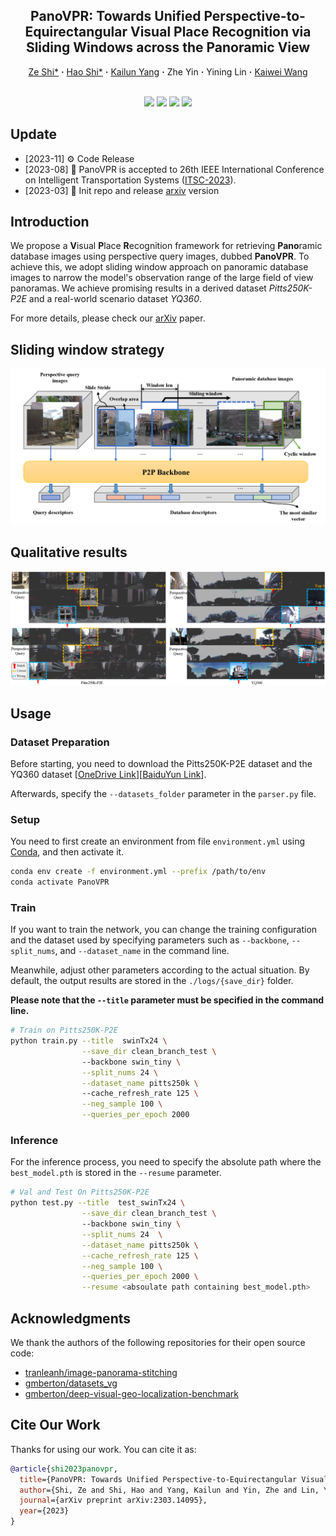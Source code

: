<div align="center"> 

## PanoVPR: Towards Unified Perspective-to-Equirectangular Visual Place Recognition via Sliding Windows across the Panoramic View

</div>

<p align="center">
  <a href="https://www.researchgate.net/profile/Ze-Shi-3" target="_blank">Ze&nbsp;Shi*</a> <b>&middot;</b>
  <a href="https://www.researchgate.net/profile/Shi-Hao-10" target="_blank">Hao&nbsp;Shi*</a> <b>&middot;</b>
  <a href="https://www.researchgate.net/profile/Kailun-Yang" target="_blank">Kailun&nbsp;Yang</a> <b>&middot;</b>
  Zhe&nbsp;Yin</a> <b>&middot;</b>
  Yining&nbsp;Lin</a> <b>&middot;</b>
  <a href="https://www.researchgate.net/profile/Kaiwei-Wang-4" target="_blank">Kaiwei&nbsp;Wang
  <br> <br>
</p>

<p align="center">
    <a href="https://arxiv.org/pdf/2303.14095.pdf">
        <img src="https://img.shields.io/badge/arXiv-2303.14095-red" /></a>
    <a href="https://pytorch.org/">
        <img src="https://img.shields.io/badge/Framework-PyTorch-orange.svg" /></a>
    <a href="https://paperswithcode.com/task/visual-place-recognition">
        <img src="https://img.shields.io/badge/Task-Visual%20Place%20Recognition-green.svg" /></a>
    <a href="https://github.com/zafirshi/PanoVPR/blob/master/LICENSE">
        <img src="https://img.shields.io/badge/License-MIT-blue.svg" /></a>
</p>

## Update

- [2023-11] :gear: Code Release
- [2023-08] :tada: PanoVPR is accepted to 26th IEEE International Conference on Intelligent Transportation Systems ([ITSC-2023](https://2023.ieee-itsc.org/)).
- [2023-03] :construction: Init repo and release [arxiv](https://arxiv.org/pdf/2303.14095.pdf) version

## Introduction

We propose a **V**isual **P**lace **R**ecognition framework for retrieving **Pano**ramic database images using perspective query images, dubbed **PanoVPR**. To achieve this, we adopt sliding window approach on panoramic database images to narrow the model's observation range of the large field of view panoramas. We achieve promising results in a derived dataset *Pitts250K-P2E* and a real-world scenario dataset *YQ360*. 

For more details, please check our [arXiv](https://arxiv.org/pdf/2303.14095.pdf) paper.

## Sliding window strategy

![Silding window](assets/slide-window.png)

## Qualitative results

![CMNeXt](assets/results.png)

## Usage

### Dataset Preparation

Before starting, you need to download the Pitts250K-P2E dataset and the YQ360 dataset [[OneDrive Link](https://zjueducn-my.sharepoint.com/:f:/g/personal/zafirshi_zju_edu_cn/Ei4N__otNrVAjxku0UnT-pQBel0B0luS9kV6D-os7wvakA)][[BaiduYun Link](https://pan.baidu.com/s/1IBcpAwnwY5YlqfgfSqRz-w?pwd=Pano)].

Afterwards, specify the `--datasets_folder` parameter in the `parser.py` file.


### Setup

You need to first create an environment from file `environment.yml` using [Conda](https://docs.conda.io/projects/miniconda/en/latest/miniconda-install.html), and then activate it.

```bash
conda env create -f environment.yml --prefix /path/to/env
conda activate PanoVPR
```

### Train

If you want to train the network, you can change the training configuration and the dataset used 
by specifying parameters such as `--backbone`, `--split_nums`, and `--dataset_name` in the command line.

Meanwhile, adjust other parameters according to the actual situation.
By default, the output results are stored in the `./logs/{save_dir}` folder.

**Please note that the `--title` parameter must be specified in the command line.** 

```bash
# Train on Pitts250K-P2E
python train.py --title  swinTx24 \
                --save_dir clean_branch_test \ 
                --backbone swin_tiny \
                --split_nums 24 \
                --dataset_name pitts250k \ 
                --cache_refresh_rate 125 \
                --neg_sample 100 \
                --queries_per_epoch 2000
```

### Inference

For the inference process, you need to specify the absolute path where the `best_model.pth` is stored in the `--resume` parameter.

```bash
# Val and Test On Pitts250K-P2E
python test.py --title  test_swinTx24 \
                --save_dir clean_branch_test \ 
                --backbone swin_tiny \
                --split_nums 24  \
                --dataset_name pitts250k \
                --cache_refresh_rate 125 \
                --neg_sample 100 \
                --queries_per_epoch 2000 \
                --resume <absoulate path containing best_model.pth>
```

## Acknowledgments

We thank the authors of the following repositories for their open source code:

- [tranleanh/image-panorama-stitching](https://github.com/tranleanh/image-panorama-stitching)
- [gmberton/datasets_vg](https://github.com/gmberton/datasets_vg)
- [gmberton/deep-visual-geo-localization-benchmark](https://github.com/gmberton/deep-visual-geo-localization-benchmark)


## Cite Our Work

Thanks for using our work. You can cite it as:

```bib
@article{shi2023panovpr,
  title={PanoVPR: Towards Unified Perspective-to-Equirectangular Visual Place Recognition via Sliding Windows across the Panoramic View},
  author={Shi, Ze and Shi, Hao and Yang, Kailun and Yin, Zhe and Lin, Yining and Wang, Kaiwei},
  journal={arXiv preprint arXiv:2303.14095},
  year={2023}
}
```
